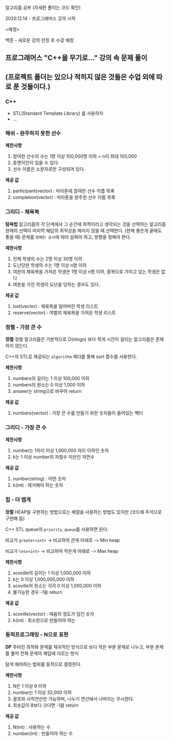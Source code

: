 알고리즘 공부 (자세한 풀이는 코드  확인)

 2020.12.14 - 프로그래머스 강의 시작
 
 <예정>
 
 백준 - 새로운 강의 런칭 후 수강 예정
 
## 프로그래머스 "C++을 무기로..." 강의 속 문제 풀이 
## (프로젝트 폴더는 있으나 적히지 않은 것들은 수업 외에 따로 푼 것들이다.)

### C++
 - STL(Standard Template Library) 를 사용하자
 - ...


 ### 해쉬 - 완주하지 못한 선수
 
 **제한사항**
   1. 참여한 선수의 수는 1명 이상 100,000명 이하 = n이 최대 100,000
   2. 동명이인이 있을 수 있다.
   3. 선수 이름은 소문자로만 구성되어 있다.
  
  **제공 값**
   1. participant(vector<string>) : 마라톤에 참여한 선수 이름 목록
   2. completion(vector<string>) : 마라톤을 완주한 선수 이름 목록


### 그리디 - 체육복
**탐욕법**
 알고리즘의 각 단계에서 그 순간에 최적이라고 생각되는 것을 선택하는 알고리즘
 현재의 선택이 마지막 해답의 최적성을 해치지 않을 때 선택한다. (현재 좋은게 끝에도 좋을 때)
 문제를 `정해진 순서`에 따라 살펴야 하고, 방향을 정해야 한다.

 **제한사항**
  1. 전체 학생의 수는 2명 이상 30명 이하
  2. 도난당한 학생의 수는 1명 이상 n명 이하
  3. 여분의 체육복을 가져온 학생은 1명 이상 n명 이하, 중복으로 가지고 있는 학생은 없다
  4. 여분을 가진 학생이 도난을 당하는 경우도 있다.
  
 **제공 값**
  1. lost(vector<int>) : 체육복을 잃어버린 학생 리스트
  2. reserve(vector<int>) : 여벌의 체육복을 가져온 학생 리스트
 
 
 ### 정렬 - 가장 큰 수
**정렬**
 정렬 알고리즘은 기본적으로 O(nlogn) 보다 적게 시간이 걸리는 알고리즘은 존재하지 않는다.
 
 C++의 STL로 제공되는 `algorithm` 헤더를 통해 sort 함수를 사용한다.

 **제한사항**
  1. numbers의 길이는 1 이상 100,000 이하
  2. numbers의 원소는 0 이상 1,000 이하
  3. answer는 string으로 바꾸어 return
  
 **제공 값**
  1. numbers(vector<int>) : 가장 큰 수를 만들기 위한 숫자들이 들어있는 벡터
 
 
  ### 그리디 - 가장 큰 수
 **제한사항**
  1. number는 1자리 이상 1,000,000 자리 이하인 숫자
  2. k는 1 이상 number의 자릴수 미만인 자연수
  
 **제공 값**
  1. number(string) : 어떤 숫자
  2. k(int) : 제거해야 하는 숫자 
  
  
   ### 힙 - 더 맵게
 **정렬**
 HEAP을 구현하는 방법으로는 배열을 사용하는 방법도 있지만 (코드에 주석으로 구현해 둠)
 
 C++ STL queue의 `priority_queue`를 사용하면 된다.
 
 비교가 `greater<int>` -> 비교하여 큰게 아래로 -> Min heap
 
 비교가 `less<int>` -> 비교하여 작은게 아래로 -> Max heap
 
 **제한사항**
  1. scoville의 길이는 1 이상 1,000,000 이하
  2. k는 0 이상 1,000,000,000 이하
  3. scoville의 원소는 각각 0 이상 1,000,000 이하
  4. 불가능한 경우 -1을 return
  
 **제공 값**
  1. scoville(vector<int>) : 매움의 정도가 담긴 숫자
  2. k(int) : 최소한으로 만들어야 하는 
 
 

   ### 동적프로그래밍 - N으로 표현
 **DP**
 주어진 최적화 문제를 재귀적인 방식으로 보다 작은 부분 문제로 나누고, 부분 문제를 풀어 전체 문제의 해답에 이르는 방식
 
 탐색 해야하는 범위를 동적으로 결정한다.
 
 **제한사항**
  1. N은 1 이상 9 이하
  2. number는 1 이상 32,000 이하
  3. 괄호와 사칙연산만 가능하며, 나누기 연산에서 나머지는 무시한다.
  4. 최솟값이 8보다 크다면 -1을 return
  
 **제공 값**
  1. N(int) : 사용하는 수
  2. number(int) : 만들어야 하는 수 
